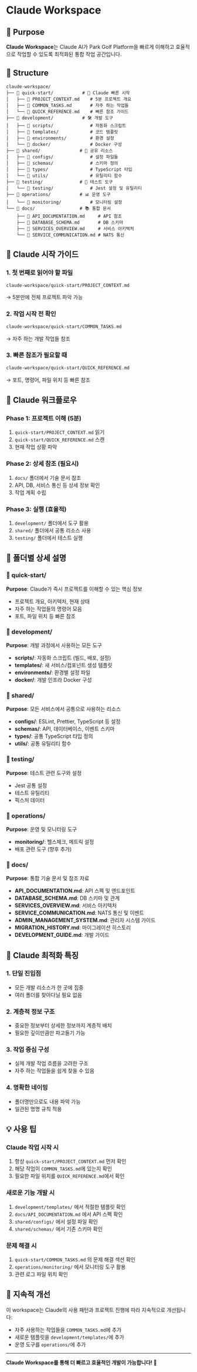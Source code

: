 # Claude Workspace

## 🎯 Purpose

**Claude Workspace**는 Claude AI가 Park Golf Platform을 빠르게 이해하고 효율적으로 작업할 수 있도록 최적화된 통합 작업 공간입니다.

## 📁 Structure

```
claude-workspace/
├── 📁 quick-start/           # 🚀 Claude 빠른 시작
│   ├── 📄 PROJECT_CONTEXT.md    # 5분 프로젝트 개요
│   ├── 📄 COMMON_TASKS.md       # 자주 하는 작업들
│   └── 📄 QUICK_REFERENCE.md    # 빠른 참조 가이드
├── 📁 development/           # 🛠️ 개발 도구
│   ├── 📁 scripts/              # 자동화 스크립트
│   ├── 📁 templates/            # 코드 템플릿
│   ├── 📁 environments/         # 환경 설정
│   └── 📁 docker/               # Docker 구성
├── 📁 shared/               # 🔗 공유 리소스
│   ├── 📁 configs/              # 설정 파일들
│   ├── 📁 schemas/              # 스키마 정의
│   ├── 📁 types/                # TypeScript 타입
│   └── 📁 utils/                # 유틸리티 함수
├── 📁 testing/              # 🧪 테스트 도구
│   └── 📁 testing/              # Jest 설정 및 유틸리티
├── 📁 operations/           # 📊 운영 도구
│   └── 📁 monitoring/           # 모니터링 설정
└── 📁 docs/                 # 📚 통합 문서
    ├── 📄 API_DOCUMENTATION.md     # API 참조
    ├── 📄 DATABASE_SCHEMA.md       # DB 스키마
    ├── 📄 SERVICES_OVERVIEW.md     # 서비스 아키텍처
    └── 📄 SERVICE_COMMUNICATION.md # NATS 통신
```

## 🚀 Claude 시작 가이드

### 1. 첫 번째로 읽어야 할 파일
```bash
claude-workspace/quick-start/PROJECT_CONTEXT.md
```
→ 5분만에 전체 프로젝트 파악 가능

### 2. 작업 시작 전 확인
```bash
claude-workspace/quick-start/COMMON_TASKS.md
```
→ 자주 하는 개발 작업들 참조

### 3. 빠른 참조가 필요할 때
```bash
claude-workspace/quick-start/QUICK_REFERENCE.md
```
→ 포트, 명령어, 파일 위치 등 빠른 참조

## 🎯 Claude 워크플로우

### Phase 1: 프로젝트 이해 (5분)
1. `quick-start/PROJECT_CONTEXT.md` 읽기
2. `quick-start/QUICK_REFERENCE.md` 스캔
3. 현재 작업 상황 파악

### Phase 2: 상세 참조 (필요시)
1. `docs/` 폴더에서 기술 문서 참조
2. API, DB, 서비스 통신 등 상세 정보 확인
3. 작업 계획 수립

### Phase 3: 실행 (효율적)
1. `development/` 폴더에서 도구 활용
2. `shared/` 폴더에서 공통 리소스 사용
3. `testing/` 폴더에서 테스트 실행

## 🔧 폴더별 상세 설명

### 📁 quick-start/
**Purpose**: Claude가 즉시 프로젝트를 이해할 수 있는 핵심 정보
- 프로젝트 개요, 아키텍처, 현재 상태
- 자주 하는 작업들의 명령어 모음
- 포트, 파일 위치 등 빠른 참조

### 📁 development/
**Purpose**: 개발 과정에서 사용하는 모든 도구
- **scripts/**: 자동화 스크립트 (빌드, 배포, 설정)
- **templates/**: 새 서비스/컴포넌트 생성 템플릿
- **environments/**: 환경별 설정 파일
- **docker/**: 개발 인프라 Docker 구성

### 📁 shared/
**Purpose**: 모든 서비스에서 공통으로 사용하는 리소스
- **configs/**: ESLint, Prettier, TypeScript 등 설정
- **schemas/**: API, 데이터베이스, 이벤트 스키마
- **types/**: 공통 TypeScript 타입 정의
- **utils/**: 공통 유틸리티 함수

### 📁 testing/
**Purpose**: 테스트 관련 도구와 설정
- Jest 공통 설정
- 테스트 유틸리티
- 픽스처 데이터

### 📁 operations/
**Purpose**: 운영 및 모니터링 도구
- **monitoring/**: 헬스체크, 메트릭 설정
- 배포 관련 도구 (향후 추가)

### 📁 docs/
**Purpose**: 통합 기술 문서 및 참조 자료
- **API_DOCUMENTATION.md**: API 스펙 및 엔드포인트
- **DATABASE_SCHEMA.md**: DB 스키마 및 관계
- **SERVICES_OVERVIEW.md**: 서비스 아키텍처
- **SERVICE_COMMUNICATION.md**: NATS 통신 및 이벤트
- **ADMIN_MANAGEMENT_SYSTEM.md**: 관리자 시스템 가이드
- **MIGRATION_HISTORY.md**: 마이그레이션 히스토리
- **DEVELOPMENT_GUIDE.md**: 개발 가이드

## 🧠 Claude 최적화 특징

### 1. 단일 진입점
- 모든 개발 리소스가 한 곳에 집중
- 여러 폴더를 찾아다닐 필요 없음

### 2. 계층적 정보 구조
- 중요한 정보부터 상세한 정보까지 계층적 배치
- 필요한 깊이만큼만 파고들기 가능

### 3. 작업 중심 구성
- 실제 개발 작업 흐름을 고려한 구조
- 자주 하는 작업들을 쉽게 찾을 수 있음

### 4. 명확한 네이밍
- 폴더명만으로도 내용 파악 가능
- 일관된 명명 규칙 적용

## 💡 사용 팁

### Claude 작업 시작 시
1. 항상 `quick-start/PROJECT_CONTEXT.md` 먼저 확인
2. 해당 작업이 `COMMON_TASKS.md`에 있는지 확인
3. 필요한 파일 위치를 `QUICK_REFERENCE.md`에서 확인

### 새로운 기능 개발 시
1. `development/templates/` 에서 적절한 템플릿 확인
2. `docs/API_DOCUMENTATION.md` 에서 API 스펙 확인
3. `shared/configs/` 에서 설정 파일 확인
4. `shared/schemas/` 에서 기존 스키마 확인

### 문제 해결 시
1. `quick-start/COMMON_TASKS.md` 의 문제 해결 섹션 확인
2. `operations/monitoring/` 에서 모니터링 도구 활용
3. 관련 로그 파일 위치 확인

## 🔄 지속적 개선

이 workspace는 Claude의 사용 패턴과 프로젝트 진행에 따라 지속적으로 개선됩니다:

- 자주 사용하는 작업들을 `COMMON_TASKS.md`에 추가
- 새로운 템플릿을 `development/templates/`에 추가
- 운영 도구를 `operations/`에 추가

---

**Claude Workspace를 통해 더 빠르고 효율적인 개발이 가능합니다! 🚀**